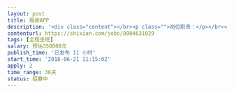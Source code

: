 ```yaml
---                
layout: post       
title: 服装APP           
description: '<div class="content"></br><p class="">岗位职责：</p></br><p class="">1.参与公司产品/技术整体规划，负责APP产品开发；</p></br><p class="">2.组织实施开发框架、流程、规范并与产品团队、测试团队协同工作；</p></br><p class="">3.关注新技术，带领团队攻克技术难题；</p></br><p class="">4.负责领导技术团队，规划团队成员结构，提高团队成员的专业技能。</p></br><p class="">任职要求：</p></br><p class="">1.全日制本科及以上学历，软件、计算机相关专业；</p></br><p class="">2.5年及以上开发经验，2年及以上开发总监经验，管理过10人以上团队；</p></br><p class="">3.精通分布式系统的设计和应用，缓存、消息等机制；精通PHP,JAVA,GO等语言，熟悉前端主流框架（VUE,REACT）、了解客户端开发；</p></br><p class="">4.具备较广的知识面，具备对工作流程改造能力；</p></br><p class="">5.具有良好的沟通表达能力和组织协调能力；</p></br><p class="">6.为人诚实正直、积极向上、有责任心、有耐心；</p></br><p class="">7.抗压能力强，具有较强的敬业精神和保密意识。</p></br></div>'     
contenturl: https://shixian.com/jobs/8904631029      
tags: [全程坐班]            
salary: 预估350000元          
publish_time: '已发布 11 小时'         
start_time: '2018-06-21 11:15:02'           
apply: 2                   
time_range: 36天              
status: 招募中                  
---                 
```

